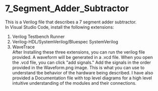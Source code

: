 # 7_Segment_Adder_Subtractor
This is a Verilog file that describes a 7 segment adder subtractor.  
In Visual Studio Code, install the following extensions:  
1) Verilog Testbench Runner  
2) Verilog-HDL/SystemVerilog/Bluespec SystemVerilog  
3) WaveTrace  
After Installing these three extensions, you can run the verilog file provided. A waveform will be generated in a .vcd file. When you open the .vcd file, you can click "add signals." Add the signals in the order provided in the Waveform.png image. This is what you can use to understand tbe behavior of the hardware being described. I have also provided a Documentation file with top level diagrams for a high level intuitive understanding of the modules and their connections. 
